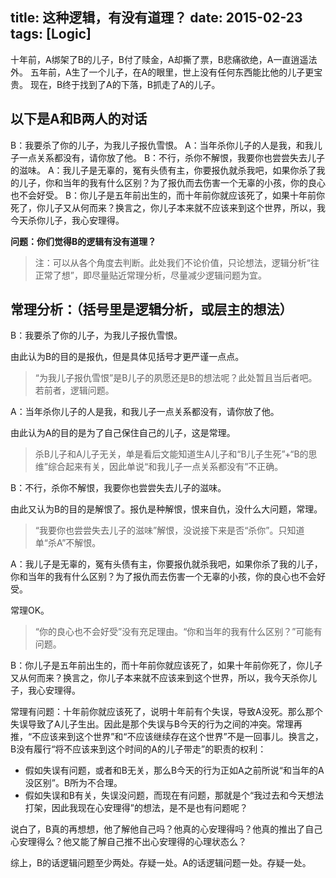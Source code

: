 title: 这种逻辑，有没有道理？
date: 2015-02-23
tags: [Logic]
---
十年前，A绑架了B的儿子，B付了赎金，A却撕了票，B悲痛欲绝，A一直逍遥法外。
五年前，A生了一个儿子，在A的眼里，世上没有任何东西能比他的儿子更宝贵。
现在，B终于找到了A的下落，B抓走了A的儿子。

<!--more-->
## 以下是A和B两人的对话
B：我要杀了你的儿子，为我儿子报仇雪恨。
A：当年杀你儿子的人是我，和我儿子一点关系都没有，请你放了他。
B：不行，杀你不解恨，我要你也尝尝失去儿子的滋味。
A：我儿子是无辜的，冤有头债有主，你要报仇就杀我吧，如果你杀了我的儿子，你和当年的我有什么区别？为了报仇而去伤害一个无辜的小孩，你的良心也不会好受。
B：你儿子是五年前出生的，而十年前你就应该死了，如果十年前你死了，你儿子又从何而来？换言之，你儿子本来就不应该来到这个世界，所以，我今天杀你儿子，我心安理得。

**问题：你们觉得B的逻辑有没有道理？**

>注：可以从各个角度去判断。此处我们不论价值，只论想法，逻辑分析“往正常了想”，即尽量贴近常理分析，尽量减少逻辑问题为宜。

## 常理分析：（括号里是逻辑分析，或层主的想法）
B：我要杀了你的儿子，为我儿子报仇雪恨。

由此认为B的目的是报仇，但是具体见括号才更严谨一点点。
>“为我儿子报仇雪恨”是B儿子的夙愿还是B的想法呢？此处暂且当后者吧。若前者，逻辑问题。

A：当年杀你儿子的人是我，和我儿子一点关系都没有，请你放了他。

由此认为A的目的是为了自己保住自己的儿子，这是常理。
>杀B儿子和A儿子无关，单是看后文能知道生A儿子和“B儿子生死”+“B的思维”综合起来有关，因此单说“和我儿子一点关系都没有”不正确。

B：不行，杀你不解恨，我要你也尝尝失去儿子的滋味。

由此又认为B的目的是解恨了。报仇是种解恨，恨来自仇，没什么大问题，常理。
>“我要你也尝尝失去儿子的滋味”解恨，没说接下来是否“杀你”。只知道单“杀A”不解恨。

A：我儿子是无辜的，冤有头债有主，你要报仇就杀我吧，如果你杀了我的儿子，你和当年的我有什么区别？为了报仇而去伤害一个无辜的小孩，你的良心也不会好受。

常理OK。
>“你的良心也不会好受”没有充足理由。“你和当年的我有什么区别？”可能有问题。

B：你儿子是五年前出生的，而十年前你就应该死了，如果十年前你死了，你儿子又从何而来？换言之，你儿子本来就不应该来到这个世界，所以，我今天杀你儿子，我心安理得。

常理有问题：十年前你就应该死了，说明十年前有个失误，导致A没死。那么那个失误导致了A儿子生出。因此是那个失误与B今天的行为之间的冲突。常理再推，“不应该来到这个世界”和“不应该继续存在这个世界”不是一回事儿。换言之，B没有履行“将不应该来到这个时间的A的儿子带走”的职责的权利：

- 假如失误有问题，或者和B无关，那么B今天的行为正如A之前所说“和当年的A没区别”。B所为不合理。
- 假如失误和B有关，失误没问题，而现在有问题，那就是个“我过去和今天想法打架，因此我现在心安理得”的想法，是不是也有问题呢？

说白了，B真的再想想，他了解他自己吗？他真的心安理得吗？他真的推出了自己心安理得么？他又能了解自己推不出心安理得的心理状态么？

综上，B的话逻辑问题至少两处。存疑一处。A的话逻辑问题一处。存疑一处。
